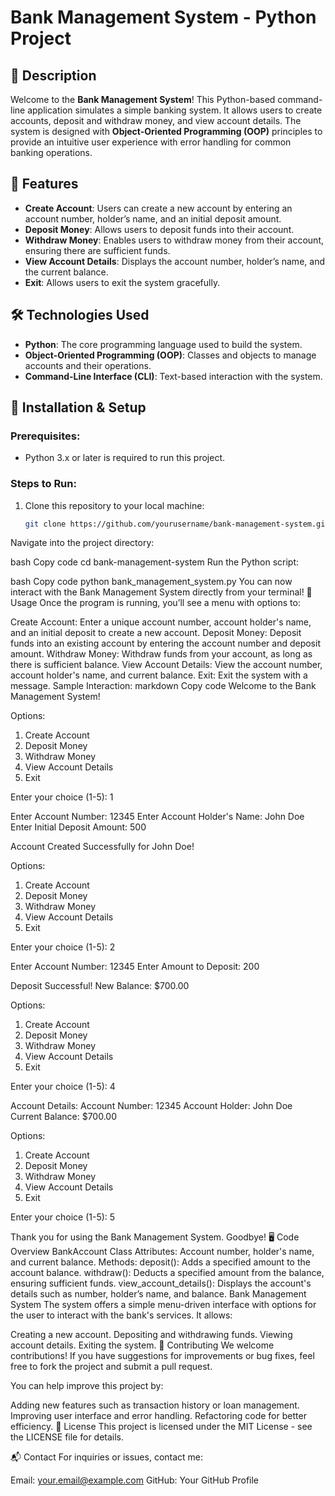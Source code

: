 # Bank Management System - Python Project

## 📜 Description
Welcome to the **Bank Management System**! This Python-based command-line application simulates a simple banking system. It allows users to create accounts, deposit and withdraw money, and view account details. The system is designed with **Object-Oriented Programming (OOP)** principles to provide an intuitive user experience with error handling for common banking operations.

## 🚀 Features
- **Create Account**: Users can create a new account by entering an account number, holder’s name, and an initial deposit amount.
- **Deposit Money**: Allows users to deposit funds into their account.
- **Withdraw Money**: Enables users to withdraw money from their account, ensuring there are sufficient funds.
- **View Account Details**: Displays the account number, holder’s name, and the current balance.
- **Exit**: Allows users to exit the system gracefully.

## 🛠️ Technologies Used
- **Python**: The core programming language used to build the system.
- **Object-Oriented Programming (OOP)**: Classes and objects to manage accounts and their operations.
- **Command-Line Interface (CLI)**: Text-based interaction with the system.

## 💾 Installation & Setup

### Prerequisites:
- Python 3.x or later is required to run this project.

### Steps to Run:
1. Clone this repository to your local machine:
   ```bash
   git clone https://github.com/yourusername/bank-management-system.git
Navigate into the project directory:

bash
Copy code
cd bank-management-system
Run the Python script:

bash
Copy code
python bank_management_system.py
You can now interact with the Bank Management System directly from your terminal!
🧳 Usage
Once the program is running, you’ll see a menu with options to:

Create Account: Enter a unique account number, account holder's name, and an initial deposit to create a new account.
Deposit Money: Deposit funds into an existing account by entering the account number and deposit amount.
Withdraw Money: Withdraw funds from your account, as long as there is sufficient balance.
View Account Details: View the account number, account holder's name, and current balance.
Exit: Exit the system with a message.
Sample Interaction:
markdown
Copy code
Welcome to the Bank Management System!

Options:
1. Create Account
2. Deposit Money
3. Withdraw Money
4. View Account Details
5. Exit

Enter your choice (1-5): 1

Enter Account Number: 12345
Enter Account Holder's Name: John Doe
Enter Initial Deposit Amount: 500

Account Created Successfully for John Doe!

Options:
1. Create Account
2. Deposit Money
3. Withdraw Money
4. View Account Details
5. Exit

Enter your choice (1-5): 2

Enter Account Number: 12345
Enter Amount to Deposit: 200

Deposit Successful! New Balance: $700.00

Options:
1. Create Account
2. Deposit Money
3. Withdraw Money
4. View Account Details
5. Exit

Enter your choice (1-5): 4

Account Details:
Account Number: 12345
Account Holder: John Doe
Current Balance: $700.00

Options:
1. Create Account
2. Deposit Money
3. Withdraw Money
4. View Account Details
5. Exit

Enter your choice (1-5): 5

Thank you for using the Bank Management System. Goodbye!
🖥️ Code Overview
BankAccount Class
Attributes: Account number, holder's name, and current balance.
Methods:
deposit(): Adds a specified amount to the account balance.
withdraw(): Deducts a specified amount from the balance, ensuring sufficient funds.
view_account_details(): Displays the account's details such as number, holder’s name, and balance.
Bank Management System
The system offers a simple menu-driven interface with options for the user to interact with the bank's services. It allows:

Creating a new account.
Depositing and withdrawing funds.
Viewing account details.
Exiting the system.
🔄 Contributing
We welcome contributions! If you have suggestions for improvements or bug fixes, feel free to fork the project and submit a pull request.

You can help improve this project by:

Adding new features such as transaction history or loan management.
Improving user interface and error handling.
Refactoring code for better efficiency.
📝 License
This project is licensed under the MIT License - see the LICENSE file for details.

📬 Contact
For inquiries or issues, contact me:

Email: your.email@example.com
GitHub: Your GitHub Profile











